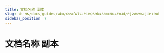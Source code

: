 ```yaml
---
title: 文档名称 副本
slug: zh-HK/docs/guides/wbo/OwwfwlCsPiMQS9k4E2mc5U4FnJd/Pj28wWXzjiHt98kF62XcXvIdnmg
sidebar_position: 7
---
```



# 文档名称 副本

